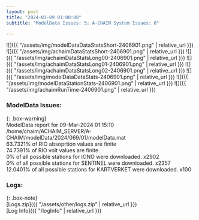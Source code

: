 ```yaml
---
layout: post
title: "2024-03-09 01:00:00"
subtitle: "ModelData Issues: 5; A-CHAIM System Issues: 0"

---
```


![]({{ "/assets/img/modelDataDataStatsShort-2406901.png" | relative_url }})
![]({{ "/assets/img/achaimDataStatsShort-2406901.png" | relative_url }})
![]({{ "/assets/img/achaimDataStatsLong00-2406901.png" | relative_url }})
![]({{ "/assets/img/achaimDataStatsLong01-2406901.png" | relative_url }})
![]({{ "/assets/img/achaimDataStatsLong02-2406901.png" | relative_url }})
![]({{ "/assets/img/modelDataDataStats-2406901.png" | relative_url }})
![]({{ "/assets/img/modelDataStationStats-2406901.png" | relative_url }})
![]({{ "/assets/img/achaimRunTime-2406901.png" | relative_url }})


### ModelData Issues:  
  
{: .box-warning}  
 ModelData report for 09-Mar-2024 01:15:10   
 /home/chaim/ACHAIM_SERVER/A-CHAIM/modelData/2024/069/01/modelData.mat   
 63.7321% of RIO absoprtion values are finite   
 74.7391% of RIO volt values are finite   
 0% of all possible stations for IONO were downloaded. x2902   
 0% of all possible stations for SENTINEL were downloaded. x2357   
 12.0401% of all possible stations for KARTVERKET were downloaded. x100   
  


### Logs:  
  
{: .box-note}  
[Logs.zip]({{ "/assets/other/logs.zip" | relative_url }})  
[Log Info]({{ "/logInfo" | relative_url }})  
